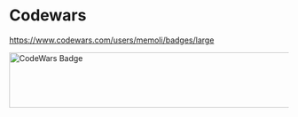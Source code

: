 # Codewars
https://www.codewars.com/users/memoli/badges/large

<img src="https://www.codewars.com/users/memoli/badges/large" alt="CodeWars Badge" width="800" height="100">
